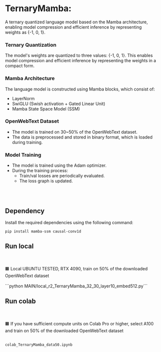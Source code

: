 # TernaryMamba: 
A ternary quantized language model based on the Mamba architecture, enabling model compression and efficient inference by representing weights as {-1, 0, 1}.


### Ternary Quantization
The model's weights are quantized to three values: {-1, 0, 1}. This enables model compression and efficient inference by representing the weights in a compact form.

### Mamba Architecture
The language model is constructed using Mamba blocks, which consist of:
- LayerNorm
- SwiGLU (Swish activation + Gated Linear Unit)
- Mamba State Space Model (SSM)

### OpenWebText Dataset
- The model is trained on 30~50% of the OpenWebText dataset.
- The data is preprocessed and stored in binary format, which is loaded during training.

### Model Training
- The model is trained using the Adam optimizer.
- During the training process:
  - Train/val losses are periodically evaluated.
  - The loss graph is updated.

<br><br>



## Dependency
Install the required dependencies using the following command:


```pip install mamba-ssm causal-conv1d```

##  Run local 
<br>
<br>
🟧 Local UBUNTU TESTED, RTX 4090, train on 50% of the downloaded OpenWebText dataset 
<br>
<br>
```python MAIN/local_r2_TernaryMamba_32_30_layer10_embed512.py```


##  Run colab
<br>
<br>
🟧 If you have sufficient compute units on Colab Pro or higher, select A100 and train on 50% of the downloaded OpenWebText dataset
<br>
<br>

```colab_TernaryMamba_data50.ipynb```














